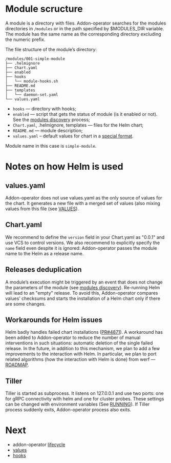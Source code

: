 # Module scructure

A module is a directory with files. Addon-operator searches for the modules directories in `/modules` or in the path specified by $MODULES_DIR variable. The module has the same name as the corresponding directory excluding the numeric prefix.

The file structure of the module’s directory:

```
/modules/001-simple-module
├── .helmignore
├── Chart.yaml
├── enabled
├── hooks
│   └── module-hooks.sh
├── README.md
├── templates
│   └── daemon-set.yaml
└── values.yaml
```

- `hooks` — directory with hooks;
- `enabled` — script that gets the status of module (is it enabled or not). See the [modules discovery](LIFECYCLE.md#modules-discovery) process;
- `Chart.yaml`, .helmignore, templates — files for the Helm chart;
- `README.md` — module description;
- `values.yaml` – default values for chart in a [special format](VALUES.md).

Module name in this case is `simple-module`. 

# Notes on how Helm is used

## values.yaml

Addon-operator does not use values.yaml as the only source of values for the chart. It generates a new file with a merged set of values (also mixing values from this file (see [VALUES](VALUES.md#merged-values)).

## Chart.yaml

We recommend to define the `version` field in your Chart.yaml as "0.0.1" and use VCS to control versions. We also recommend to explicitly specify the `name` field even despite it is ignored: Addon-operator passes the module name to the Helm as a release name.

## Releases deduplication

A module’s execution might be triggered by an event that does not change the parameters of the module (see [modules discovery](LIFECYCLE.md#modules-discovery)). Re-running Helm will lead to an "empty" release. To avoid this, Addon-operator compares values’ checksums and starts the installation of a Helm chart only if there are some changes.

## Workarounds for Helm issues

Helm badly handles failed chart installations ([PR#4871](https://github.com/helm/helm/pull/4871)). A workaround has been added to Addon-operator to reduce the number of manual interventions in such situations: automatic deletion of the single failed release. In the future, in addition to this mechanism, we plan to add a few improvements to the interaction with Helm. In particular, we plan to port related algorithms (how the interaction with Helm is done) from werf — [ROADMAP](https://github.com/flant/addon-operator/issues/17).

## Tiller

Tiller is started as subprocess. It listens on 127.0.0.1 and use two ports: one for gRPC connectivity with helm and one for cluster probes. These settings can be changed with environment variables (See [RUNNING](RUNNING.md)). If Tiller process suddenly exits, Addon-operator process also exits.

# Next

- addon-operator [lifecycle](LIFECYCLE.md)
- [values](VALUES.md)
- [hooks](HOOKS.md)

